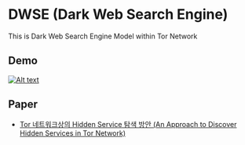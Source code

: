 # DWSE (Dark Web Search Engine)
This is Dark Web Search Engine Model within Tor Network 

## Demo
[![Alt text](https://img.youtube.com/vi/PrGcDrOuUdA/0.jpg)](https://www.youtube.com/watch?v=PrGcDrOuUdA)

## Paper
 - [Tor 네트워크상의 Hidden Service 탐색 방안 (An Approach to Discover Hidden Services in Tor Network)](http://www.riss.kr/search/detail/DetailView.do?p_mat_type=1a0202e37d52c72d&control_no=c1f16bc6043b216f7f7a54760bb41745)
